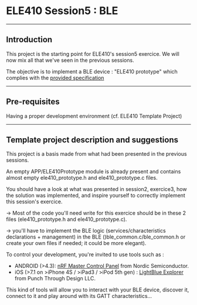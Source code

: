 # ELE410 Session5 : BLE

___
## Introduction
This project is the starting point for ELE410's session5 exercice.
We will now mix all that we've seen in the previous sessions. 

The objective is to implement a BLE device : "ELE410 prototype" which complies with the [provided specification](151012_ele410_session_5_ble_specification.pdf)
___
## Pre-requisites 

Having a proper development environment (cf. ELE410 Template Project)
___
## Template project description and suggestions
This project is a basis made from what had been presented in the previous sessions. 

An empty APP/ELE410Prototype module is already present and contains almost empty ele410_prototype.h and ele410_prototype.c files.

You should have a look at what was presented in session2, exercice3, how the solution was implemented, and inspire yourself to correctly implement this session's exercice. 

-> Most of the code you'll need write for this exercice should be in these 2 files (ele410_prototype.h and ele410_prototype.c).

-> you'll have to implement the BLE logic (services/characteristics declarations + management) in the BLE ()ble_common.c/ble_common.h or create your own files if needed; it could be more elegant). 

To control your development, you're invited to use tools such as :

- ANDROID (>4.3): [nRF Master Control Panel](https://play.google.com/store/apps/details?id=no.nordicsemi.android.mcp&hl=en) from Nordic Semiconductor.
- iOS (>7.1 on >iPhone 4S / >iPad3 / >iPod 5th gen) : [LightBlue Explorer](https://itunes.apple.com/fr/app/lightblue-explorer-bluetooth/id557428110?mt=8) from Punch Through Design LLC. 

This kind of tools will allow you to interact with your BLE device, discover it, connect to it and play around with its GATT characteristics...

